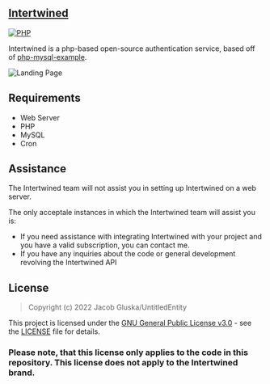 ## [Intertwined](https://intertwined.solutions)

[![PHP](https://img.shields.io/badge/language-PHP-787cb5.svg?style=plastic)](https://en.wikipedia.org/wiki/PHP) 

Intertwined is a php-based open-source authentication service, based off of [php-mysql-example](https://github.com/UntitledEntity/php-mysql-example).

![Landing Page](https://files.catbox.moe/yioynm.PNG)

## Requirements

- Web Server
- PHP
- MySQL
- Cron

## Assistance

The Intertwined team will not assist you in setting up Intertwined on a web server. </br>

The only acceptale instances in which the Intertwined team will assist you is: 
- If you need assistance with integrating Intertwined with your project and you have a valid subscription, you can contact me.
- If you have any inquiries about the code or general development revolving the Intertwined API

## License

> Copyright (c) 2022 Jacob Gluska/UntitledEntity

This project is licensed under the [GNU General Public License v3.0](https://choosealicense.com/licenses/gpl-3.0/) - see the [LICENSE](https://github.com/UntitledEntity/intertwined-web/blob/main/LICENSE) file for details.

### Please note, that this license only applies to the code in this repository. This license does not apply to the Intertwined brand.
